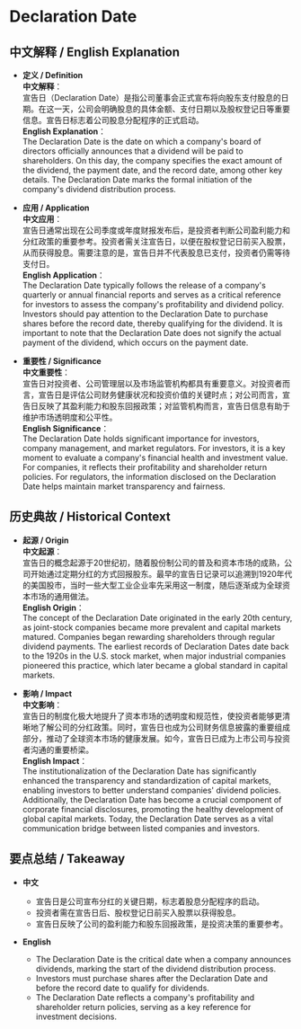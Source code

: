 # Declaration Date

## 中文解释 / English Explanation

* **定义 / Definition**  
  **中文解释**：  
  宣告日（Declaration Date）是指公司董事会正式宣布将向股东支付股息的日期。在这一天，公司会明确股息的具体金额、支付日期以及股权登记日等重要信息。宣告日标志着公司股息分配程序的正式启动。  
  **English Explanation**：  
  The Declaration Date is the date on which a company's board of directors officially announces that a dividend will be paid to shareholders. On this day, the company specifies the exact amount of the dividend, the payment date, and the record date, among other key details. The Declaration Date marks the formal initiation of the company's dividend distribution process.

* **应用 / Application**  
  **中文应用**：  
  宣告日通常出现在公司季度或年度财报发布后，是投资者判断公司盈利能力和分红政策的重要参考。投资者需关注宣告日，以便在股权登记日前买入股票，从而获得股息。需要注意的是，宣告日并不代表股息已支付，投资者仍需等待支付日。  
  **English Application**：  
  The Declaration Date typically follows the release of a company's quarterly or annual financial reports and serves as a critical reference for investors to assess the company's profitability and dividend policy. Investors should pay attention to the Declaration Date to purchase shares before the record date, thereby qualifying for the dividend. It is important to note that the Declaration Date does not signify the actual payment of the dividend, which occurs on the payment date.

* **重要性 / Significance**  
  **中文重要性**：  
  宣告日对投资者、公司管理层以及市场监管机构都具有重要意义。对投资者而言，宣告日是评估公司财务健康状况和投资价值的关键时点；对公司而言，宣告日反映了其盈利能力和股东回报政策；对监管机构而言，宣告日信息有助于维护市场透明度和公平性。  
  **English Significance**：  
  The Declaration Date holds significant importance for investors, company management, and market regulators. For investors, it is a key moment to evaluate a company's financial health and investment value. For companies, it reflects their profitability and shareholder return policies. For regulators, the information disclosed on the Declaration Date helps maintain market transparency and fairness.

## 历史典故 / Historical Context

* **起源 / Origin**  
  **中文起源**：  
  宣告日的概念起源于20世纪初，随着股份制公司的普及和资本市场的成熟，公司开始通过定期分红的方式回报股东。最早的宣告日记录可以追溯到1920年代的美国股市，当时一些大型工业企业率先采用这一制度，随后逐渐成为全球资本市场的通用做法。  
  **English Origin**：  
  The concept of the Declaration Date originated in the early 20th century, as joint-stock companies became more prevalent and capital markets matured. Companies began rewarding shareholders through regular dividend payments. The earliest records of Declaration Dates date back to the 1920s in the U.S. stock market, when major industrial companies pioneered this practice, which later became a global standard in capital markets.

* **影响 / Impact**  
  **中文影响**：  
  宣告日的制度化极大地提升了资本市场的透明度和规范性，使投资者能够更清晰地了解公司的分红政策。同时，宣告日也成为公司财务信息披露的重要组成部分，推动了全球资本市场的健康发展。如今，宣告日已成为上市公司与投资者沟通的重要桥梁。  
  **English Impact**：  
  The institutionalization of the Declaration Date has significantly enhanced the transparency and standardization of capital markets, enabling investors to better understand companies' dividend policies. Additionally, the Declaration Date has become a crucial component of corporate financial disclosures, promoting the healthy development of global capital markets. Today, the Declaration Date serves as a vital communication bridge between listed companies and investors.

## 要点总结 / Takeaway

* **中文**  
  - 宣告日是公司宣布分红的关键日期，标志着股息分配程序的启动。  
  - 投资者需在宣告日后、股权登记日前买入股票以获得股息。  
  - 宣告日反映了公司的盈利能力和股东回报政策，是投资决策的重要参考。  

* **English**  
  - The Declaration Date is the critical date when a company announces dividends, marking the start of the dividend distribution process.  
  - Investors must purchase shares after the Declaration Date and before the record date to qualify for dividends.  
  - The Declaration Date reflects a company's profitability and shareholder return policies, serving as a key reference for investment decisions.